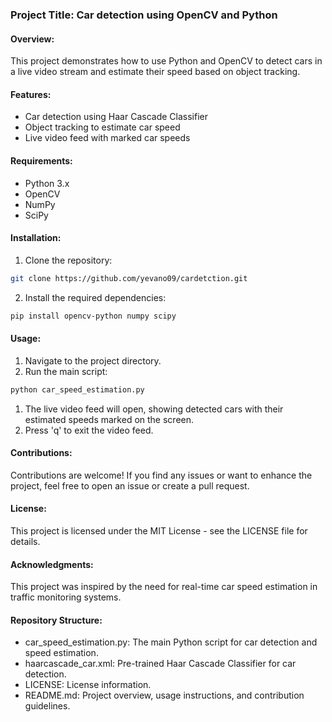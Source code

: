 ### Project Title: Car detection using OpenCV and Python
#### Overview:
This project demonstrates how to use Python and OpenCV to detect cars in a live video stream and estimate their speed based on object tracking.

#### Features:
- Car detection using Haar Cascade Classifier
- Object tracking to estimate car speed
- Live video feed with marked car speeds

#### Requirements:
- Python 3.x
- OpenCV
- NumPy
- SciPy

#### Installation:
1. Clone the repository:

```bash
git clone https://github.com/yevano09/cardetction.git
```

2. Install the required dependencies:

```bash
pip install opencv-python numpy scipy
```

#### Usage:

1. Navigate to the project directory.
2. Run the main script:

```bash
python car_speed_estimation.py
```
1. The live video feed will open, showing detected cars with their estimated speeds marked on the screen.
2. Press 'q' to exit the video feed.

#### Contributions:

Contributions are welcome! If you find any issues or want to enhance the project, feel free to open an issue or create a pull request.

#### License:

This project is licensed under the MIT License - see the LICENSE file for details.
#### Acknowledgments:

This project was inspired by the need for real-time car speed estimation in traffic monitoring systems.

#### Repository Structure:

- car_speed_estimation.py: The main Python script for car detection and speed estimation.
- haarcascade_car.xml: Pre-trained Haar Cascade Classifier for car detection.
- LICENSE: License information.
- README.md: Project overview, usage instructions, and contribution guidelines.
 

